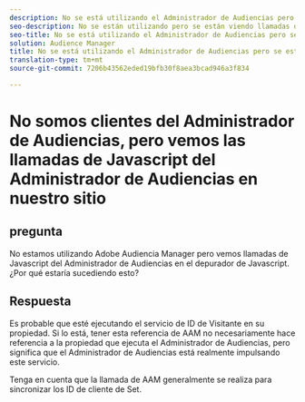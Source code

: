 ```yaml
---
description: No se está utilizando el Administrador de Audiencias pero se están viendo llamadas de Javascript del Administrador de Audiencias en el depurador Javascript - ¿Por qué?
seo-description: No se están utilizando pero se están viendo llamadas de Javascript del Administrador de Audiencias en el depurador Javascript - ¿Por qué?
seo-title: No se está utilizando el Administrador de Audiencias pero se están viendo llamadas de Javascript del Administrador de Audiencias en el depurador Javascript - ¿Por qué?
solution: Audience Manager
title: No se está utilizando el Administrador de Audiencias pero se están viendo llamadas de Javascript del Administrador de Audiencias en el depurador Javascript - ¿Por qué?
translation-type: tm+mt
source-git-commit: 7206b43562eded19bfb30f8aea3bcad946a3f834

---
```



# No somos clientes del Administrador de Audiencias, pero vemos las llamadas de Javascript del Administrador de Audiencias en nuestro sitio

## pregunta

No estamos utilizando Adobe Audiencia Manager pero vemos llamadas de Javascript del Administrador de Audiencias en el depurador de Javascript.  ¿Por qué estaría sucediendo esto?

## Respuesta

Es probable que esté ejecutando el servicio de ID de Visitante en su propiedad. Si lo está, tener esta referencia de AAM no necesariamente hace referencia a la propiedad que ejecuta el Administrador de Audiencias, pero significa que el Administrador de Audiencias está realmente impulsando este servicio.

Tenga en cuenta que la llamada de AAM generalmente se realiza para sincronizar los ID de cliente de Set.
